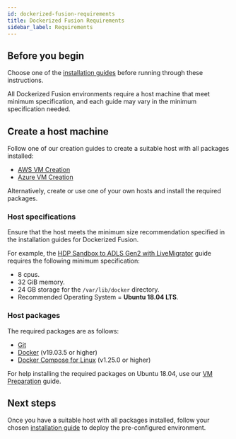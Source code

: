 ```yaml
---
id: dockerized-fusion-requirements
title: Dockerized Fusion Requirements
sidebar_label: Requirements
---
```


## Before you begin

Choose one of the [installation guides](../installation/installation-quickstarts.md) before running through these instructions.

All Dockerized Fusion environments require a host machine that meet minimum specification, and each guide may vary in the minimum specification needed.

## Create a host machine

Follow one of our creation guides to create a suitable host with all packages installed:

* [AWS VM Creation](./aws_vm_creation.md)
* [Azure VM Creation](./azure_vm_creation.md)

Alternatively, create or use one of your own hosts and install the required packages.

### Host specifications

Ensure that the host meets the minimum size recommendation specified in the installation guides for Dockerized Fusion.

For example, the [HDP Sandbox to ADLS Gen2 with LiveMigrator](../installation/hdp_sandbox-adlsg2_lm.md#prerequisites) guide requires the following minimum specification:

* 8 cpus.
* 32 GiB memory.
* 24 GB storage for the `/var/lib/docker` directory.
* Recommended Operating System = **Ubuntu 18.04 LTS**.

### Host packages

The required packages are as follows:

* [Git](https://git-scm.com/book/en/v2/Getting-Started-Installing-Git)
* [Docker](https://docs.docker.com/install/) (v19.03.5 or higher)
* [Docker Compose for Linux](https://docs.docker.com/compose/install/#install-compose) (v1.25.0 or higher)

For help installing the required packages on Ubuntu 18.04, use our [VM Preparation](./vm_prep.md) guide.

## Next steps

Once you have a suitable host with all packages installed, follow your chosen [installation guide](../installation/installation-quickstarts.md) to deploy the pre-configured environment.